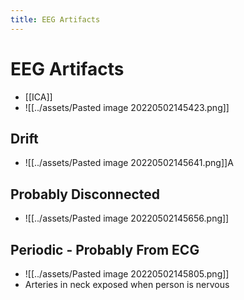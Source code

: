 ```yaml
---
title: EEG Artifacts
---
```


# EEG Artifacts
- [[ICA]]
- ![[../assets/Pasted image 20220502145423.png]]

## Drift
- ![[../assets/Pasted image 20220502145641.png]]A

## Probably Disconnected
- ![[../assets/Pasted image 20220502145656.png]]

## Periodic - Probably From ECG
- ![[../assets/Pasted image 20220502145805.png]]
- Arteries in neck exposed when person is nervous


































